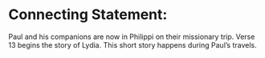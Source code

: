# Connecting Statement:

Paul and his companions are now in Philippi on their missionary trip. Verse 13 begins the story of Lydia. This short story happens during Paul’s travels.